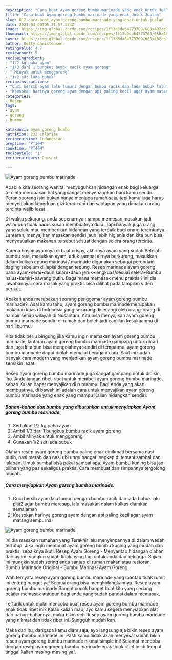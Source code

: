 ```yaml
---
description: "Cara buat Ayam goreng bumbu marinade yang enak Untuk Jualan"
title: "Cara buat Ayam goreng bumbu marinade yang enak Untuk Jualan"
slug: 812-cara-buat-ayam-goreng-bumbu-marinade-yang-enak-untuk-jualan
date: 2021-04-09T05:31:57.274Z
image: https://img-global.cpcdn.com/recipes/1f13d3da64773709/680x482cq70/ayam-goreng-bumbu-marinade-foto-resep-utama.jpg
thumbnail: https://img-global.cpcdn.com/recipes/1f13d3da64773709/680x482cq70/ayam-goreng-bumbu-marinade-foto-resep-utama.jpg
cover: https://img-global.cpcdn.com/recipes/1f13d3da64773709/680x482cq70/ayam-goreng-bumbu-marinade-foto-resep-utama.jpg
author: Betty Christensen
ratingvalue: 4.7
reviewcount: 5
recipeingredient:
- "1/2 kg paha ayam"
- "1/3 dari 1 bungkus bumbu racik ayam goreng"
- " Minyak untuk menggoreng"
- "1/2 sdt lada bubuk"
recipeinstructions:
- "Cuci bersih ayam lalu lumuri dengan bumbu racik dan lada bubuk lalu pijit2 agar bumbu meresap, lalu masukan dalam kulkas diamkan semalaman"
- "Keesokan harinya goreng ayam dengan api paling kecil agar ayam matang sempurna."
categories:
- Resep
tags:
- ayam
- goreng
- bumbu

katakunci: ayam goreng bumbu 
nutrition: 232 calories
recipecuisine: Indonesian
preptime: "PT30M"
cooktime: "PT40M"
recipeyield: "1"
recipecategory: Dessert

---
```



![Ayam goreng bumbu marinade](https://img-global.cpcdn.com/recipes/1f13d3da64773709/680x482cq70/ayam-goreng-bumbu-marinade-foto-resep-utama.jpg)

Apabila kita seorang wanita, menyuguhkan hidangan enak bagi keluarga tercinta merupakan hal yang sangat menyenangkan bagi kamu sendiri. Peran seorang istri bukan hanya menjaga rumah saja, tapi kamu juga harus menyediakan keperluan gizi tercukupi dan santapan yang dimakan orang tercinta wajib lezat.

Di waktu  sekarang, anda sebenarnya mampu memesan masakan jadi walaupun tidak harus susah membuatnya dulu. Tapi banyak juga orang yang selalu mau memberikan hidangan yang terbaik bagi orang tercintanya. Lantaran, menyajikan masakan sendiri jauh lebih higienis dan kita pun bisa menyesuaikan makanan tersebut sesuai dengan selera orang tercinta. 

Karena bosan ayamnya di buat crispy, akhirnya ayam yang sudah Setelah bumbu rata, masukkan ayam, aduk sampai airnya berkurang, masukkan dalam kulkas epung marinasi / marinade digunakan sebagai perendam daging sebelum di lapisi dengan tepung. Resep marinade ayam goreng. paha ayam•serai•daun salam•daun jeruk•lengkuas/sesuai selera•Bumbu halus•kemiri•bawang putih. Bagaimana memasak menu praktis.? ini dia jawabannya. cara masak yang praktis bisa dilihat pada tampilan video berikut.

Apakah anda merupakan seorang penggemar ayam goreng bumbu marinade?. Asal kamu tahu, ayam goreng bumbu marinade merupakan makanan khas di Indonesia yang sekarang disenangi oleh orang-orang di hampir setiap wilayah di Nusantara. Kita bisa menyajikan ayam goreng bumbu marinade sendiri di rumah dan boleh jadi camilan kesukaanmu di hari liburmu.

Kita tidak perlu bingung jika kamu ingin memakan ayam goreng bumbu marinade, lantaran ayam goreng bumbu marinade gampang untuk dicari dan juga kita pun bisa mengolahnya sendiri di tempatmu. ayam goreng bumbu marinade dapat diolah memalui beragam cara. Saat ini sudah banyak cara modern yang menjadikan ayam goreng bumbu marinade semakin lezat.

Resep ayam goreng bumbu marinade juga sangat gampang untuk dibikin, lho. Anda jangan ribet-ribet untuk membeli ayam goreng bumbu marinade, sebab Kalian dapat menyajikan di rumahmu. Bagi Anda yang akan membuatnya, di bawah ini adalah cara untuk menyajikan ayam goreng bumbu marinade yang enak yang mampu Kalian hidangkan sendiri.

<!--inarticleads1-->

##### Bahan-bahan dan bumbu yang dibutuhkan untuk menyiapkan Ayam goreng bumbu marinade:

1. Sediakan 1/2 kg paha ayam
1. Ambil 1/3 dari 1 bungkus bumbu racik ayam goreng
1. Ambil  Minyak untuk menggoreng
1. Gunakan 1/2 sdt lada bubuk


Olahan resep ayam goreng bumbu paling enak dinikmati bersama nasi putih, nasi merah dan nasi ubi ungu hangat lengkap di temani sambal dan lalaban. Untuk sambal bisa pakai sambal apa. Ayam bumbu kuning bisa jadi pilihan yang pas sekaligus praktis. Cara membuat dan simpannya tergolong mudah. 

<!--inarticleads2-->

##### Cara menyiapkan Ayam goreng bumbu marinade:

1. Cuci bersih ayam lalu lumuri dengan bumbu racik dan lada bubuk lalu pijit2 agar bumbu meresap, lalu masukan dalam kulkas diamkan semalaman
1. Keesokan harinya goreng ayam dengan api paling kecil agar ayam matang sempurna.
<img src="https://img-global.cpcdn.com/steps/c9eeef55420fd4bf/160x128cq70/ayam-goreng-bumbu-marinade-langkah-memasak-2-foto.jpg" alt="Ayam goreng bumbu marinade">

Ini dia masakan rumahan yang Terakhir lalu menyimpannya di dalam wadah tertutup. Jika ingin membuat ayam goreng bumbu kuning yang mudah dan praktis, sebaiknya ikuti. Resep Ayam Goreng - Menyantap hidangan olahan dari ayam mungkin sudah tidak asing lagi untuk anda dan keluarga. Sajian ini mungkin sudah sering anda santap di rumah makan atau restoran. Bumbu Marinade Original - Bumbu Marinasi Ayam Goreng. 

Wah ternyata resep ayam goreng bumbu marinade yang mantab tidak rumit ini enteng banget ya! Semua orang bisa menghidangkannya. Resep ayam goreng bumbu marinade Sangat cocok banget buat kita yang sedang belajar memasak ataupun bagi anda yang sudah pandai dalam memasak.

Tertarik untuk mulai mencoba buat resep ayam goreng bumbu marinade enak tidak ribet ini? Kalau kalian mau, ayo kamu segera menyiapkan alat dan bahan-bahannya, maka bikin deh Resep ayam goreng bumbu marinade yang nikmat dan tidak ribet ini. Sungguh mudah kan. 

Maka dari itu, daripada kamu diam saja, ayo langsung aja bikin resep ayam goreng bumbu marinade ini. Pasti kamu tiidak akan menyesal sudah bikin resep ayam goreng bumbu marinade nikmat simple ini! Selamat mencoba dengan resep ayam goreng bumbu marinade enak tidak ribet ini di tempat tinggal kalian masing-masing,ya!.

